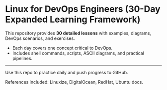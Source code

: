 # Linux for DevOps Engineers (30-Day Expanded Learning Framework)

This repository provides **30 detailed lessons** with examples, diagrams, DevOps scenarios, and exercises.

- Each day covers one concept critical to DevOps.
- Includes shell commands, scripts, ASCII diagrams, and practical pipelines.

---
Use this repo to practice daily and push progress to GitHub.

References included: Linuxize, DigitalOcean, RedHat, Ubuntu docs.
